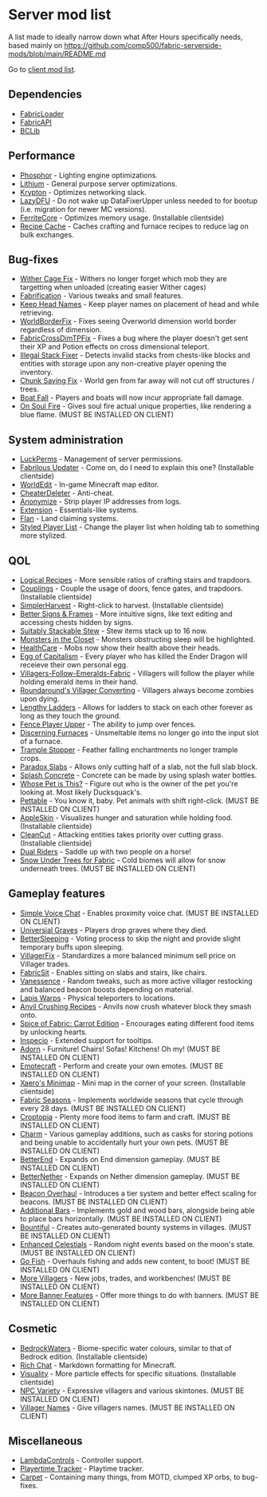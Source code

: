 # Server mod list
A list made to ideally narrow down what After Hours specifically needs, based mainly on https://github.com/comp500/fabric-serverside-mods/blob/main/README.md

Go to [client mod list](https://github.com/Sloofy/After-Hours-Minecraft-Server/blob/master/client-modslist.md).

## Dependencies
* [FabricLoader](https://fabricmc.net/use/)
* [FabricAPI](https://www.curseforge.com/minecraft/mc-mods/fabric-api)
* [BCLib](https://www.curseforge.com/minecraft/mc-mods/bclib)

## Performance
* [Phosphor](https://www.curseforge.com/minecraft/mc-mods/phosphor) - Lighting engine optimizations.
* [Lithium](https://www.curseforge.com/minecraft/mc-mods/lithium) - General purpose server optimizations.
* [Krypton](https://github.com/astei/krypton) - Optimizes networking slack.
* [LazyDFU](https://modrinth.com/mod/lazydfu) - Do not wake up DataFixerUpper unless needed to for bootup (i.e. migration for newer MC versions).
* [FerriteCore](https://www.curseforge.com/minecraft/mc-mods/ferritecore-fabric) - Optimizes memory usage. (Installable clientside)
* [Recipe Cache](https://www.curseforge.com/minecraft/mc-mods/recipe-cache) - Caches crafting and furnace recipes to reduce lag on bulk exchanges.

## Bug-fixes
* [Wither Cage Fix](https://www.curseforge.com/minecraft/mc-mods/wither-cage-fix) - Withers no longer forget which mob they are targetting when unloaded (creating easier Wither cages)
* [Fabrification](https://www.curseforge.com/minecraft/mc-mods/fabrication) - Various tweaks and small features.
* [Keep Head Names](https://modrinth.com/mod/keepheadnames) - Keep player names on placement of head and while retrieving.
* [WorldBorderFix](https://modrinth.com/mod/WorldBorderFix) - Fixes seeing Overworld dimension world border regardless of dimension.
* [FabricCrossDimTPFix](https://modrinth.com/mod/FabricCrossDimTPFix) - Fixes a bug where the player doesn't get sent their XP and Potion effects on cross dimensional teleport. 
* [Illegal Stack Fixer](https://www.curseforge.com/minecraft/mc-mods/illegal-stack-fixer) - Detects invalid stacks from chests-like blocks and entities with storage upon any non-creative player opening the inventory.
* [Chunk Saving Fix](https://www.curseforge.com/minecraft/mc-mods/chunk-saving-fix) - World gen from far away will not cut off structures / trees.
* [Boat Fall](https://modrinth.com/mod/boat-fall) - Players and boats will now incur appropriate fall damage.
* [On Soul Fire](https://www.curseforge.com/minecraft/mc-mods/on-soul-fire) - Gives soul fire actual unique properties, like rendering a blue flame. (MUST BE INSTALLED ON CLIENT)

## System administration
* [LuckPerms](https://github.com/lucko/LuckPerms) - Management of server permissions.
* [Fabrilous Updater](https://www.curseforge.com/minecraft/mc-mods/fabrilous-updater) - Come on, do I need to explain this one? (Installable clientside)
* [WorldEdit](https://www.curseforge.com/minecraft/mc-mods/worldedit) - In-game Minecraft map editor.
* [CheaterDeleter](https://github.com/CoolMineman/CheaterDeleter) - Anti-cheat.
* [Anonymize](https://github.com/NucleoidMC/anonymize/releases/) - Strip player IP addresses from logs.
* [Extension](https://modrinth.com/mod/ext) - Essentials-like systems.
* [Flan](https://www.curseforge.com/minecraft/mc-mods/flan) - Land claiming systems.
* [Styled Player List](https://modrinth.com/mod/styledplayerlist) - Change the player list when holding tab to something more stylized.

## QOL
* [Logical Recipes](https://www.curseforge.com/minecraft/mc-mods/logical-recipes) - More sensible ratios of crafting stairs and trapdoors.
* [Couplings](https://www.curseforge.com/minecraft/mc-mods/couplings) - Couple the usage of doors, fence gates, and trapdoors. (Installable clientside)
* [SimplerHarvest](https://www.curseforge.com/minecraft/mc-mods/simplerharvest/) - Right-click to harvest. (Installable clientside)
* [Better Signs & Frames](https://www.curseforge.com/minecraft/mc-mods/better-signs-and-frames) - More intuitive signs, like text editing and accessing chests hidden by signs. 
* [Suitably Stackable Stew](https://www.curseforge.com/minecraft/mc-mods/suitably-stackable-stew) - Stew items stack up to 16 now.
* [Monsters in the Closet](https://modrinth.com/mod/monsters-in-the-closet) - Monsters obstructing sleep will be highlighted.
* [HealthCare](https://modrinth.com/mod/healthcare) - Mobs now show their health above their heads.
* [Egg of Capitalism](https://modrinth.com/mod/egg-of-capitalism) - Every player who has killed the Ender Dragon will receieve their own personal egg.
* [Villagers-Follow-Emeralds-Fabric](https://modrinth.com/mod/villagers-follow-emeralds-fabric) - Villagers will follow the player while holding emerald items in their hand.
* [Roundaround's Villager Converting](https://modrinth.com/mod/roundaround-villager-converting) - Villagers always become zombies upon dying.
* [Lengthy Ladders](https://www.curseforge.com/minecraft/mc-mods/lengthy-ladders) - Allows for ladders to stack on each other forever as long as they touch the ground.
* [Fence Player Upper](https://www.curseforge.com/minecraft/mc-mods/fenceplayerupper) - The ability to jump over fences.
* [Discerning Furnaces](https://www.curseforge.com/minecraft/mc-mods/discerning-furnace) - Unsmeltable items no longer go into the input slot of a furnace.
* [Trample Stopper](https://www.curseforge.com/minecraft/mc-mods/trample-stopper-fabric) - Feather falling enchantments no longer trample crops.
* [Paradox Slabs](https://modrinth.com/mod/paradox-slabs) - Allows only cutting half of a slab, not the full slab block.
* [Splash Concrete](https://www.curseforge.com/minecraft/mc-mods/splash-concrete) - Concrete can be made by using splash water bottles.
* [Whose Pet is This?](https://www.curseforge.com/minecraft/mc-mods/whose-pet-is-this) - Figure out who is the owner of the pet you're looking at. Most likely Ducksquack's.
* [Pettable](https://modrinth.com/mod/pettable) - You know it, baby. Pet animals with shift right-click. (MUST BE INSTALLED ON CLIENT)
* [AppleSkin](https://www.curseforge.com/minecraft/mc-mods/appleskin) - Visualizes hunger and saturation while holding food. (Installable clientside)
* [CleanCut](https://www.curseforge.com/minecraft/mc-mods/cleancut) - Attacking entities takes priority over cutting grass. (Installable clientside)
* [Dual Riders](https://www.curseforge.com/minecraft/mc-mods/dual-riders) - Saddle up with two people on a horse!
* [Snow Under Trees for Fabric](https://www.curseforge.com/minecraft/mc-mods/snow-under-trees-fabric) - Cold biomes will allow for snow underneath trees. (MUST BE INSTALLED ON CLIENT)

## Gameplay features
* [Simple Voice Chat](https://www.curseforge.com/minecraft/mc-mods/simple-voice-chat) - Enables proximity voice chat. (MUST BE INSTALLED ON CLIENT)
* [Universial Graves](https://modrinth.com/mod/universal-graves) - Players drop graves where they died.
* [BetterSleeping](https://www.curseforge.com/minecraft/mc-mods/bettersleeping) - Voting process to skip the night and provide slight temporary buffs upon sleeping.
* [VillagerFix](https://www.curseforge.com/minecraft/mc-mods/villagerfix) - Standardizes a more balanced minimum sell price on Villager trades.
* [FabricSit](https://modrinth.com/mod/sit) - Enables sitting on slabs and stairs, like chairs.
* [Vanessence](https://modrinth.com/mod/vanessence) - Random tweaks, such as more active villager restocking and balanced beacon boosts depending on material.
* [Lapis Warps](https://www.curseforge.com/minecraft/mc-mods/lapis-warps) - Physical teleporters to locations.
* [Anvil Crushing Recipes](https://www.curseforge.com/minecraft/mc-mods/anvil-crushing-recipes) - Anvils now crush whatever block they smash onto.
* [Spice of Fabric: Carrot Edition](https://www.curseforge.com/minecraft/mc-mods/spice-of-life-carrot-edition) - Encourages eating different food items by unlocking hearts.
* [Inspecio](https://modrinth.com/mod/inspecio) - Extended support for tooltips.
* [Adorn](https://modrinth.com/mod/adorn) - Furniture! Chairs! Sofas! Kitchens! Oh my! (MUST BE INSTALLED ON CLIENT)
* [Emotecraft](https://modrinth.com/mod/emotecraft) - Perform and create your own emotes. (MUST BE INSTALLED ON CLIENT)
* [Xaero's Minimap](https://www.curseforge.com/minecraft/mc-mods/xaeros-minimap) - Mini map in the corner of your screen. (Installable clientside)
* [Fabric Seasons](https://www.curseforge.com/minecraft/mc-mods/fabric-seasons) - Implements worldwide seasons that cycle through every 28 days. (MUST BE INSTALLED ON CLIENT)
* [Croptopia](https://www.curseforge.com/minecraft/mc-mods/croptopia-fabric) - Plenty more food items to farm and craft. (MUST BE INSTALLED ON CLIENT)
* [Charm](https://www.curseforge.com/minecraft/mc-mods/charm) - Various gameplay additions, such as casks for storing potions and being unable to accidentally hurt your own pets. (MUST BE INSTALLED ON CLIENT)
* [BetterEnd](https://www.curseforge.com/minecraft/mc-mods/betterend) - Expands on End dimension gameplay. (MUST BE INSTALLED ON CLIENT)
* [BetterNether](https://www.curseforge.com/minecraft/mc-mods/betternether) - Expands on Nether dimension gameplay. (MUST BE INSTALLED ON CLIENT)
* [Beacon Overhaul](https://www.curseforge.com/minecraft/mc-mods/beaconoverhaul) - Introduces a tier system and better effect scaling for beacons. (MUST BE INSTALLED ON CLIENT)
* [Additional Bars](https://www.curseforge.com/minecraft/mc-mods/additional-bars-fabric) - Implements gold and wood bars, alongside being able to place bars horizontally. (MUST BE INSTALLED ON CLIENT)
* [Bountiful](https://www.curseforge.com/minecraft/mc-mods/bountiful-fabric) - Creates auto-generated bounty systems in villages. (MUST BE INSTALLED ON CLIENT)
* [Enhanced Celestials](https://www.curseforge.com/minecraft/mc-mods/enhanced-celestials-fabric) - Random night events based on the moon's state. (MUST BE INSTALLED ON CLIENT)
* [Go Fish](https://www.curseforge.com/minecraft/mc-mods/go-fish) - Overhauls fishing and adds new content, to boot! (MUST BE INSTALLED ON CLIENT)
* [More Villagers](https://www.curseforge.com/minecraft/mc-mods/more-villagers-fabric) - New jobs, trades, and workbenches! (MUST BE INSTALLED ON CLIENT)
* [More Banner Features](https://www.curseforge.com/minecraft/mc-mods/more-banner-features) - Offer more things to do with banners. (MUST BE INSTALLED ON CLIENT)

## Cosmetic
* [BedrockWaters](https://www.curseforge.com/minecraft/mc-mods/bedrockwaters/) - Biome-specific water colours, similar to that of Bedrock edition. (Installable clientside)
* [Rich Chat](https://github.com/Ashley1227/rich-chat) - Markdown formatting for Minecraft.
* [Visuality](https://modrinth.com/mod/visuality) - More particle effects for specific situations. (Installable clientside)
* [NPC Variety](https://www.curseforge.com/minecraft/mc-mods/npc-variety-port) - Expressive villagers and various skintones. (MUST BE INSTALLED ON CLIENT)
* [Villager Names](https://www.curseforge.com/minecraft/mc-mods/villager-names-fabric) - Give villagers names. (MUST BE INSTALLED ON CLIENT)

## Miscellaneous
* [LambdaControls](https://modrinth.com/mod/lambdacontrols) - Controller support.
* [Playertime Tracker](https://modrinth.com/mod/playtime-tracker) - Playtime tracker.
* [Carpet](https://www.curseforge.com/minecraft/mc-mods/carpet) - Containing many things, from MOTD, clumped XP orbs, to bug-fixes.
